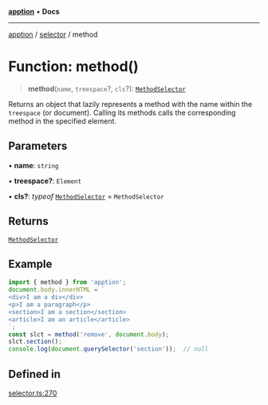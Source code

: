 [**apption**](../../README.md) • **Docs**

***

[apption](../../modules.md) / [selector](../README.md) / method

# Function: method()

> **method**(`name`, `treespace`?, `cls`?): [`MethodSelector`](../classes/MethodSelector.md)

Returns an object that lazily represents a method with the name within the `treespace` (or document).
Calling its methods calls the corresponding method in the specified element.

## Parameters

• **name**: `string`

• **treespace?**: `Element`

• **cls?**: *typeof* [`MethodSelector`](../classes/MethodSelector.md) = `MethodSelector`

## Returns

[`MethodSelector`](../classes/MethodSelector.md)

## Example

```ts
import { method } from 'apption';
document.body.innerHTML = `
<div>I am a div</div>
<p>I am a paragraph</p>
<section>I am a section</section>
<article>I am an article</article>
`;
const slct = method('remove', document.body);
slct.section();
console.log(document.querySelector('section'));  // null
```

## Defined in

[selector.ts:270](https://github.com/mksunny1/apption/blob/b82cc0441c2a3fb855ccc4681a8be2e6e4bd52ea/src/selector.ts#L270)
